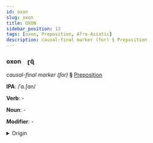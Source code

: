 ```yaml
---
id: oxon
slug: oxon
title: OXON
sidebar_position: 13
tags: [oxon, Preposition, Afro-Asiatic]
description: causal-final marker (for) § Preposition
---
```


### oxon&emsp;<span kind="abugida">ɽɋ̃</span>

*causal-final marker (for)* **§** [Preposition](../../tags/Preposition)

**IPA**: /ˈɑ.ʃɑn/

**Verb**: -

**Noun**: -

**Modifier**: -

<details>
    <summary>Origin</summary>
    Arabic, Hijazi عشان ʕašān /ʕaˈʃaːn/<br/>
    <em>Afro-Asiatic Language Family</em>
</details>